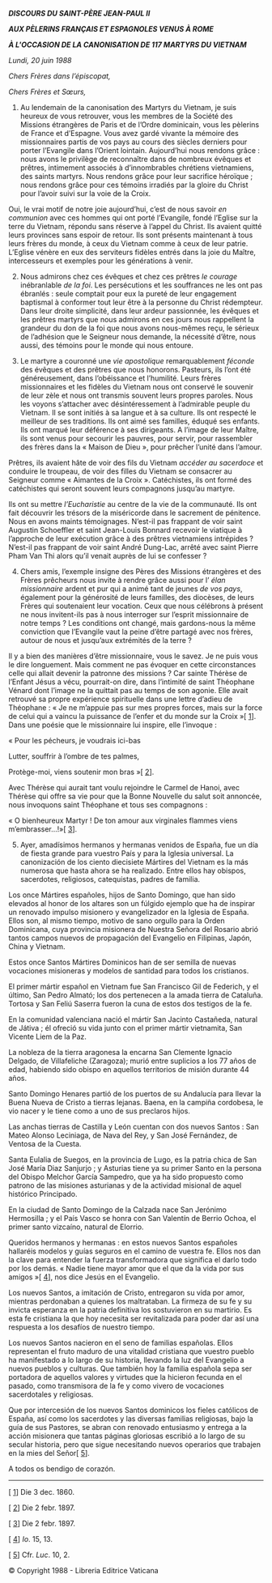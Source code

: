***DISCOURS DU SAINT-PÈRE JEAN-PAUL II***

***AUX PÈLERINS FRANÇAIS ET ESPAGNOLES VENUS À ROME***

***À L'OCCASION DE LA CANONISATION DE 117 MARTYRS DU VIETNAM***

*Lundi, 20 juin 1988*

*Chers Frères dans l’épiscopat,*

*Chers Frères et Sœurs,*

1. Au lendemain de la canonisation des Martyrs du Vietnam, je suis heureux de vous retrouver, vous les membres de la Société des Missions étrangères de Paris et de l’Ordre dominicain, vous les pèlerins de France et d’Espagne. Vous avez gardé vivante la mémoire des missionnaires partis de vos pays au cours des siècles derniers pour porter l’Evangile dans l’Orient lointain. Aujourd’hui nous rendons grâce : nous avons le privilège de reconnaître dans de nombreux évêques et prêtres, intimement associés à d’innombrables chrétiens vietnamiens, des saints martyrs. Nous rendons grâce pour leur sacrifice héroïque ; nous rendons grâce pour ces témoins irradiés par la gloire du Christ pour l’avoir suivi sur la voie de la Croix.

Oui, le vrai motif de notre joie aujourd’hui, c’est de nous savoir *en communion* avec ces hommes qui ont porté l’Evangile, fondé l’Eglise sur la terre du Vietnam, répondu sans réserve à l’appel du Christ. Ils avaient quitté leurs provinces sans espoir de retour. Ils sont présents maintenant à tous leurs frères du monde, à ceux du Vietnam comme à ceux de leur patrie. L’Eglise vénère en eux des serviteurs fidèles entrés dans la joie du Maître, intercesseurs et exemples pour les générations à venir.

2. Nous admirons chez ces évêques et chez ces prêtres *le courage* inébranlable *de la foi*. Les persécutions et les souffrances ne les ont pas ébranlés : seule comptait pour eux la pureté de leur engagement baptismal à conformer tout leur être à la personne du Christ rédempteur. Dans leur droite simplicité, dans leur ardeur passionnée, les évêques et les prêtres martyrs que nous admirons en ces jours nous rappellent la grandeur du don de la foi que nous avons nous-mêmes reçu, le sérieux de l’adhésion que le Seigneur nous demande, la nécessité d’être, nous aussi, des témoins pour le monde qui nous entoure.

3. Le martyre a couronné une *vie apostolique* remarquablement *féconde* des évêques et des prêtres que nous honorons. Pasteurs, ils l’ont été généreusement, dans l’obéissance et l’humilité. Leurs frères missionnaires et les fidèles du Vietnam nous ont conservé le souvenir de leur zèle et nous ont transmis souvent leurs propres paroles. Nous les voyons s’attacher avec désintéressement à l’admirable peuple du Vietnam. Il se sont initiés à sa langue et à sa culture. Ils ont respecté le meilleur de ses traditions. Ils ont aimé ses familles, éduqué ses enfants. Ils ont marqué leur déférence à ses dirigeants. A l’image de leur Maître, ils sont venus pour secourir les pauvres, pour servir, pour rassembler des frères dans la « Maison de Dieu », pour prêcher l’unité dans l’amour.

Prêtres, ils avaient hâte de voir des fils du Vietnam *accéder au sacerdoce* et conduire le troupeau, de voir des filles du Vietnam se consacrer au Seigneur comme « Aimantes de la Croix ». Catéchistes, ils ont formé des catéchistes qui seront souvent leurs compagnons jusqu’au martyre.

Ils ont su mettre *l’Eucharistie* au centre de la vie de la communauté. Ils ont fait découvrir les trésors de la miséricorde dans le sacrement de pénitence. Nous en avons maints témoignages. N’est-il pas frappant de voir saint Augustin Schoeffler et saint Jean-Louis Bonnard recevoir le viatique à l’approche de leur exécution grâce à des prêtres vietnamiens intrépides ? N’est-il pas frappant de voir saint André Dung-Lac, arrêté avec saint Pierre Pham Van Thi alors qu’il venait auprès de lui se confesser ?

4. Chers amis, l’exemple insigne des Pères des Missions étrangères et des Frères prêcheurs nous invite à rendre grâce aussi pour l’ *élan missionnaire* ardent et pur qui a animé tant de jeunes *de vos pays*, également pour la générosité de leurs familles, des diocèses, de leurs Frères qui soutenaient leur vocation. Ceux que nous célébrons à présent ne nous invitent-ils pas à nous interroger sur l’esprit missionnaire de notre temps ? Les conditions ont changé, mais gardons-nous la même conviction que l’Evangile vaut la peine d’être partagé avec nos frères, autour de nous et jusqu’aux extrémités de la terre ?

Il y a bien des manières d’être missionnaire, vous le savez. Je ne puis vous le dire longuement. Mais comment ne pas évoquer en cette circonstances celle qui allait devenir la patronne des missions ? Car sainte Thérèse de l’Enfant Jésus a vécu, pourrait-on dire, dans l’intimité de saint Théophane Vénard dont l’image ne la quittait pas au temps de son agonie. Elle avait retrouvé sa propre expérience spirituelle dans une lettre d’adieu de Théophane : « Je ne m’appuie pas sur mes propres forces, mais sur la force de celui qui a vaincu la puissance de l’enfer et du monde sur la Croix »[ [1](#_ftn1 "")]. Dans une poésie que le missionnaire lui inspire, elle l’invoque :

« Pour les pécheurs, je voudrais ici-bas

Lutter, souffrir à l’ombre de tes palmes,

Protège-moi, viens soutenir mon bras »[ [2](#_ftn2 "")].

Avec Thérèse qui aurait tant voulu rejoindre le Carmel de Hanoi, avec Thérèse qui offre sa vie pour que la Bonne Nouvelle du salut soit annoncée, nous invoquons saint Théophane et tous ses compagnons :

« O bienheureux Martyr ! De ton amour aux virginales flammes viens m’embrasser...!»[ [3](#_ftn3 "")].

5. Ayer, amadísimos hermanos y hermanas venidos de España, fue un día de fiesta grande para vuestro País y para la Iglesia universal. La canonización de los ciento diecisiete Mártires del Vietnam es la más numerosa que hasta ahora se ha realizado. Entre ellos hay obispos, sacerdotes, religiosos, catequistas, padres de familia.

Los once Mártires españoles, hijos de Santo Domingo, que han sido elevados al honor de los altares son un fúlgido ejemplo que ha de inspirar un renovado impulso misionero y evangelizador en la Iglesia de España. Ellos son, al mismo tiempo, motivo de sano orgullo para la Orden Dominicana, cuya provincia misionera de Nuestra Señora del Rosario abrió tantos campos nuevos de propagación del Evangelio en Filipinas, Japón, China y Vietnam.

Estos once Santos Mártires Dominicos han de ser semilla de nuevas vocaciones misioneras y modelos de santidad para todos los cristianos.

El primer mártir español en Vietnam fue San Francisco Gil de Federich, y el último, San Pedro Almató; los dos pertenecen a la amada tierra de Cataluña. Tortosa y San Feliú Saserra fueron la cuna de estos dos testigos de la fe.

En la comunidad valenciana nació el mártir San Jacinto Castañeda, natural de Játiva ; él ofreció su vida junto con el primer mártir vietnamita, San Vicente Liem de la Paz.

La nobleza de la tierra aragonesa la encarna San Clemente Ignacio Delgado, de Villafeliche (Zaragoza); murió entre suplicios a los 77 años de edad, habiendo sido obispo en aquellos territorios de misión durante 44 años.

Santo Domingo Henares partió de los puertos de su Andalucía para llevar la Buena Nueva de Cristo a tierras lejanas. Baena, en la campiña cordobesa, le vio nacer y le tiene como a uno de sus preclaros hijos.

Las anchas tierras de Castilla y León cuentan con dos nuevos Santos : San Mateo Alonso Leciniaga, de Nava del Rey, y San José Fernández, de Ventosa de la Cuesta.

Santa Eulalia de Suegos, en la provincia de Lugo, es la patria chica de San José María Diaz Sanjurjo ; y Asturias tiene ya su primer Santo en la persona del Obispo Melchor García Sampedro, que ya ha sido propuesto como patrono de las misiones asturianas y de la actividad misional de aquel histórico Principado.

En la ciudad de Santo Domingo de la Calzada nace San Jerónimo Hermosilla ; y el País Vasco se honra con San Valentín de Berrio Ochoa, el primer santo vizcaíno, natural de Elorrio.

Queridos hermanos y hermanas : en estos nuevos Santos españoles hallaréis modelos y guías seguros en el camino de vuestra fe. Ellos nos dan la clave para entender la fuerza transformadora que significa el darlo todo por los demás. « Nadie tiene mayor amor que el que da la vida por sus amigos »[ [4](#_ftn4 "")], nos dice Jesús en el Evangelio.

Los nuevos Santos, a imitación de Cristo, entregaron su vida por amor, mientras perdonaban a quienes los maltrataban. La firmeza de su fe y su invicta esperanza en la patria definitiva los sostuvieron en su martirio. Es esta fe cristiana la que hoy necesita ser revitalizada para poder dar así una respuesta a los desafíos de nuestro tiempo.

Los nuevos Santos nacieron en el seno de familias españolas. Ellos representan el fruto maduro de una vitalidad cristiana que vuestro pueblo ha manifestado a lo largo de su historia, llevando la luz del Evangelio a nuevos pueblos y culturas. Que también hoy la familia española sepa ser portadora de aquellos valores y virtudes que la hicieron fecunda en el pasado, como transmisora de la fe y como vivero de vocaciones sacerdotales y religiosas.

Que por intercesión de los nuevos Santos dominicos los fieles católicos de España, así como los sacerdotes y las diversas familias religiosas, bajo la guía de sus Pastores, se abran con renovado entusiasmo y entrega a la acción misionera que tantas páginas gloriosas escribió a lo largo de su secular historia, pero que sigue necesitando nuevos operarios que trabajen en la mies del Señor[ [5](#_ftn5 "")].

A todos os bendigo de corazón.

* * *

[ [1](#_ftnref1 "")] Die 3 dec. 1860.

[ [2](#_ftnref2 "")] Die 2 febr. 1897.

[ [3](#_ftnref3 "")] Die 2 febr. 1897.

[ [4](#_ftnref4 "")] *Io*. 15, 13.

[ [5](#_ftnref5 "")] Cfr. *Luc*. 10, 2.

© Copyright 1988 - Libreria Editrice Vaticana